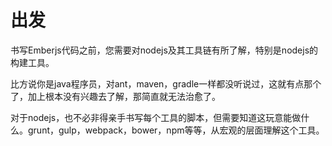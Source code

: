 # 出发

书写Emberjs代码之前，您需要对nodejs及其工具链有所了解，特别是nodejs的构建工具。

比方说你是java程序员，对ant，maven，gradle一样都没听说过，这就有点那个了，加上根本没有兴趣去了解，那简直就无法治愈了。

对于nodejs，也不必非得亲手书写每个工具的脚本，但需要知道这玩意能做什么。grunt，gulp，webpack，bower，npm等等，从宏观的层面理解这个工具。

